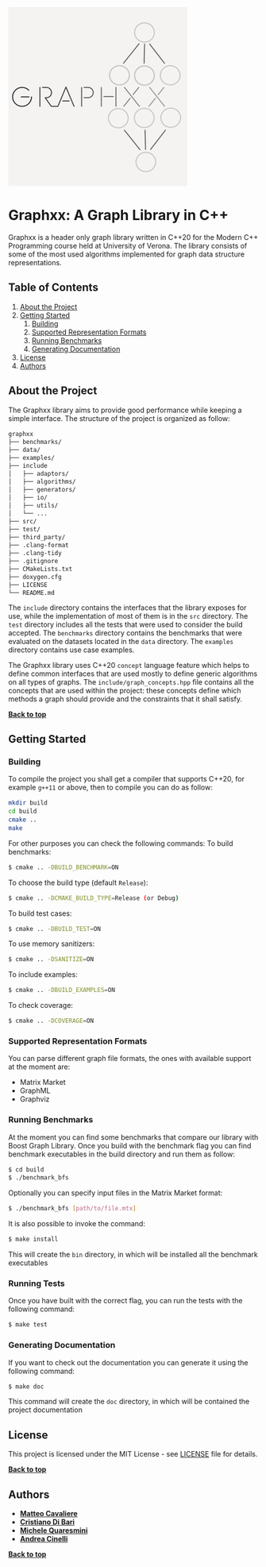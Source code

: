 ![logo](logo.png)

# Graphxx: A Graph Library in C++

Graphxx is a header only graph library written in C++20 for the Modern C++ Programming course held at University of Verona.
The library consists of some of the most used algorithms implemented for graph data structure representations.

## Table of Contents

1. [About the Project](#about-the-project)
1. [Getting Started](#getting-started)
    1. [Building](#building)
    2. [Supported Representation Formats](#supported-representation-formats)
    3. [Running Benchmarks](#running-benchmarks)
    4. [Generating Documentation](#generating-documentation)
1. [License](#license)
1. [Authors](#authors)

## About the Project

The Graphxx library aims to provide good performance while keeping a simple interface.
The structure of the project is organized as follow:

```
graphxx
├── benchmarks/
├── data/
├── examples/
├── include
│   ├── adaptors/
│   ├── algorithms/
│   ├── generators/
│   ├── io/
│   ├── utils/
│   └── ...
├── src/
├── test/
├── third_party/
├── .clang-format
├── .clang-tidy
├── .gitignore
├── CMakeLists.txt
├── doxygen.cfg
├── LICENSE
└── README.md
```

The `include` directory contains the interfaces that the library exposes for use, while the implementation of
most of them is in the `src` directory.
The `test` directory includes all the tests that were used to consider the build accepted.
The `benchmarks` directory contains the benchmarks that were evaluated on the datasets located
in the `data` directory.
The `examples` directory contains use case examples.

The Graphxx library uses C++20 `concept` language feature which helps to define common interfaces that are used
mostly to define generic algorithms on all types of graphs.
The `include/graph_concepts.hpp` file contains all the concepts that are used within the project: these concepts
define which methods a graph should provide and the constraints that it shall satisfy.

**[Back to top](#table-of-contents)**

## Getting Started

### Building

To compile the project you shall get a compiler that supports C++20, for example `g++11` or above, then to compile you can do as follow:

```bash
mkdir build
cd build
cmake ..
make
```

For other purposes you can check the following commands:
To build benchmarks:

```bash
$ cmake .. -DBUILD_BENCHMARK=ON
```

To choose the build type (default `Release`):

```bash
$ cmake .. -DCMAKE_BUILD_TYPE=Release (or Debug)
```

To build test cases:

```bash
$ cmake .. -DBUILD_TEST=ON
```

To use memory sanitizers:

```bash
$ cmake .. -DSANITIZE=ON
```

To include examples:

```bash
$ cmake .. -DBUILD_EXAMPLES=ON
```

To check coverage:

```bash
$ cmake .. -DCOVERAGE=ON
```

### Supported Representation Formats

You can parse different graph file formats, the ones with available support at the moment are:

-   Matrix Market
-   GraphML
-   Graphviz

### Running Benchmarks

At the moment you can find some benchmarks that compare our library with Boost Graph Library. Once you build with the benchmark flag you can find benchmark executables in the build directory and run them as follow:

```bash
$ cd build
$ ./benchmark_bfs
```

Optionally you can specify input files in the Matrix Market format:

```bash
$ ./benchmark_bfs [path/to/file.mtx]
```

It is also possible to invoke the command:

```bash
$ make install
```

This will create the `bin` directory, in which will be installed all the benchmark executables

### Running Tests

Once you have built with the correct flag, you can run the tests with the following command:

```bash
$ make test
```

### Generating Documentation

If you want to check out the documentation you can generate it using the following command:

```bash
$ make doc
```

This command will create the `doc` directory, in which will be contained the project documentation

## License

This project is licensed under the MIT License - see [LICENSE](LICENSE) file for details.

**[Back to top](#table-of-contents)**

## Authors

-   **[Matteo Cavaliere](https://github.com/Kaskeeeee)**
-   **[Cristiano Di Bari](https://github.com/cridiba)**
-   **[Michele Quaresmini](https://github.com/swagbeota)**
-   **[Andrea Cinelli](https://github.com/ccine)**

**[Back to top](#table-of-contents)**
